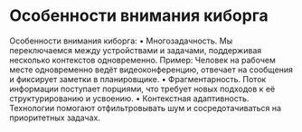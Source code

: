 # Особенности внимания киборга

Особенности внимания киборга:
• Многозадачность. Мы переключаемся между устройствами и задачами, поддерживая несколько контекстов одновременно. Пример: Человек на рабочем месте одновременно ведёт видеоконференцию, отвечает на сообщения и фиксирует заметки в планировщике.
• Фрагментарность. Поток информации поступает порциями, что требует новых подходов к её структурированию и усвоению.
• Контекстная адаптивность. Технологии помогают отфильтровывать шум и сосредотачиваться на приоритетных задачах.
